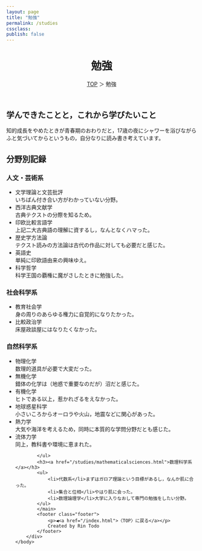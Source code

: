 ```yaml
---
layout: page
title: "勉強"
permalink: /studies
cssclass:
publish: false
---
```




<html lang="ja">
   <head>

   </head>
    <body>
        <div class="wrap">
            <header>
                <h1>勉強</h1>
                <span><a href="/index.html">TOP</a> ＞ 勉強</span>
            </header>
            <main>
            <h2>学んできたことと，これから学びたいこと</h2>
            <p>知的成長をやめたときが青春期のおわりだと，17歳の夜にシャワーを浴びながらふと気づいてからというもの，自分なりに読み書き考えています。</p>
            <h2>分野別記録</h2>
            <h3>人文・芸術系</h3>
            <ul>
                <li>文学理論と文芸批評</li>いちばん付き合い方がわかっていない分野。
                <li>西洋古典文献学</li>古典テクストの分際を知るため。
                <li>印欧比較言語学</li>上記二大古典語の理解に資するし，なんとなくハマった。
                <li>歴史学方法論</li>テクスト読みの方法論は古代の作品に対しても必要だと感じた。
                <li>英語史</li>単純に印欧語由来の興味ゆえ。
                <li>科学哲学</li>科学王国の覇権に魔がさしたときに勉強した。
            </ul>
            <h3>社会科学系</h3>
            <ul>
                <li>教育社会学</li>身の周りのあらゆる権力に自覚的になりたかった。
                <li>比較政治学</li>床屋政談屋にはなりたくなかった。
            </ul>
            <h3>自然科学系</h3>
            <ul>
                <li>物理化学</li>数理的道具が必要で大変だった。
                <li>無機化学</li>錯体の化学は（地惑で重要なのだが）沼だと感じた。
                <li>有機化学</li>ヒトである以上，惹かれざるをえなかった。
                <li>地球惑星科学</li>小さいころからオーロラや火山，地震などに関心があった。
                <li>熱力学</li>大気や海洋を考えるため，同時に本質的な学問分野だとも感じた。
                <li>流体力学</li>同上，教科書や環境に恵まれた。

            </ul>
            <h3><a href="/studies/mathematicalsciences.html">数理科学系</a></h3>
            <ul>
                <li>代数系</li>まずはガロア理論という目標があるし，なんか肌に合った。
                <li>集合と位相</li>やはり肌に会った。
                <li>数理論理学</li>大学に入りなおして専門の勉強をしたい分野。
            </ul>
            </main>
            <footer class="footer">
                <p>◀<a href="/index.html">〈TOP〉に戻る</a></p>
                Created by Rin Todo
            </footer>
        </div>
    </body>
</html>
